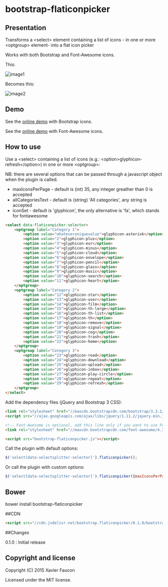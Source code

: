 # bootstrap-flaticonpicker



## Presentation

Transforms a &lt;select&gt; element containing a list of icons - in one or more &lt;optgroup&gt; element-  into a flat icon picker

Works with both Bootstrap and Font-Awesome icons.

This:

![image1](http://img11.hostingpics.net/pics/851246bootstrapflaticonpickerimage2.png)

Becomes this:

![image2](http://img11.hostingpics.net/pics/585116bootstrapflaticonpickerimage1.png)

## Demo

See the [online demo](https://jsfiddle.net/373169Lg/1/) with Bootstrap icons.

See the [online demo](https://jsfiddle.net/373169Lg/2/) with Font-Awesome icons.

## How to use

Use a &lt;select&gt; containing a list of icons (e.g.: &lt;option&gt;glyphicon-refresh&lt;/option&gt;) in one or more &lt;optgroup&gt;:

NB: there are several options that can be passed through a javascript object when the plugin is called.
- maxIconsPerPage - default is (int) 35, any integer greather than 0 is accepted
- allCategoriesText -  default is (string) 'All categories', any string is accepted
- iconSet - default is 'glyphicon', the only alternative is 'fa', which stands for fontawesome

```HTML
<select data-flaticonpicker-selector>
    <optgroup label="Category 1">
        <option value="whateveruniquevalue">glyphicon-asterisk</option>
        <option value="2">glyphicon-plus</option>
        <option value="3">glyphicon-eur</option>
        <option value="4">glyphicon-minus</option>
        <option value="5">glyphicon-cloud</option>
        <option value="6">glyphicon-envelope</option>
        <option value="7">glyphicon-pencil</option>
        <option value="8">glyphicon-glass</option>
        <option value="9">glyphicon-music</option>
        <option value="10">glyphicon-search</option>
        <option value="11">glyphicon-heart</option>
    </optgroup>
    <optgroup label="Category 2">
        <option value="12">glyphicon-star</option>
        <option value="13">glyphicon-user</option>
        <option value="14">glyphicon-film</option>     
        <option value="15">glyphicon-th-large</option> 
        <option value="16">glyphicon-th-list</option> 
        <option value="17">glyphicon-th</option>
        <option value="18">glyphicon-remove</option> 
        <option value="19">glyphicon-signal</option> 
        <option value="20">glyphicon-cog</option> 
        <option value="21">glyphicon-trash</option> 
        <option value="22">glyphicon-home</option> 
    </optgroup>
    <optgroup label="Category 3">
        <option value="23">glyphicon-road</option>
        <option value="24">glyphicon-download</option>
        <option value="25">glyphicon-upload</option>
        <option value="26">glyphicon-inbox</option>
        <option value="27">glyphicon-play-circle</option>
        <option value="28">glyphicon-repeat</option>
        <option value="29">glyphicon-refresh</option>
    </optgroup>
</select>
```

Add the dependency files (jQuery and Bootstrap 3 CSS):

```HTML
<link rel="stylesheet" href="//maxcdn.bootstrapcdn.com/bootstrap/3.3.2/css/bootstrap.min.css">
<script src="//ajax.googleapis.com/ajax/libs/jquery/1.11.2/jquery.min.js"></script>

<!-- Font-Awesome is optional, add this line only if you want to use Font-Awesome icons -->
<link rel="stylesheet" href="//maxcdn.bootstrapcdn.com/font-awesome/4.3.0/css/font-awesome.min.css">

<script src="bootstrap-flaticonpicker.js"></script>
```

Call the plugin with default options:
```JavaScript
$('select[data-selectsplitter-selector]').flaticonpicker();
```

Or call the plugin with custom options:
```JavaScript
$('select[data-selectsplitter-selector]').flaticonpicker({maxIconsPerPage: 10; iconSet: 'fa'});
```

## Bower
bower install bootstrap-flaticonpicker

##CDN

```HTML
<script src="//cdn.jsdelivr.net/bootstrap.flaticonpicker/0.1.0/bootstrap-flaticonpicker.min.js"></script>
```

##Changes


0.1.0 : Initial release


## Copyright and license

Copyright (C) 2015 Xavier Faucon

Licensed under the MIT license. 



